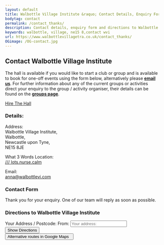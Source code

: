 ```yaml
---
layout: default
title: Walbottle Village Institute &raquo; Contact Details, Enquiry Form &amp; Directions
bodytag: contact
permalink: /contact_thanks/
description: Contact details, enquiry form and directions to Walbottle Village Institute.
keywords: walbottle, village, ne15 8,contact wvi
url: https://www.walbottlevillagetra.co.uk/contact_thanks/
OGimage: /OG-contact.jpg
---
```

<div class="container-fluid">
	<div class="row intro">  
	  	<div class="col-sm-8 col-xs-12">
			<h2><strong>Contact Walbottle Village Institute</strong></h2>
			<p>The hall is available if you would like to start a club or group and is available to book for one-off events using the form below, alternatively please <a href="mailto:anna@walbottlevi.com?subject=Enquiry From WVI Website" title="email Walbottle Village Institute"><strong>email us</strong></a>. For further information about any of the current groups or activities direct your enquiry to the group / activity organiser, their details can be found on the <a href="wvi_groups.html" title="group descriptions page" target="_self"><strong>groups page</strong></a>.</p>
		</div>  
	  	<div class="col-sm-4 col-xs-12">
			<a href="wvi_hire.html" title="hire the institute hall" target="_self" class="hire" accesskey="h">Hire The Hall</a>
		</div>   
	</div> 
	<div class="row group-list">
		<div class="col-md-4 col-sm-12 col-xs-12 col-md-push-8 contact-listings">
			<div class="contact-listings-wrap">
				<h3><strong>Details:</strong></h3>
				<p>Address: <br>
Walbottle Village Institute, <br>
Walbottle, <br>
Newcastle upon Tyne, <br>
NE15 8JE</p>
				<p>What 3 Words Location: <br>
<a href="https://w3w.co/lots.nurse.calm" title="view location in What 3 Words in a new window" target="_blank" class="w3w"><span>///</span> lots.nurse.calm</a></p>
				<p>Email: <br>
<a href="mailto:anna@walbottlevi.com?subject=Enquiry from WVI Website" title="email Walbottle Village Institute">anna@walbottlevi.com</a></p>
			</div>
		</div>
	</div>
	<div class="col-md-8 col-sm-12 col-md-pull-4 col-xs-12">
		<h3><strong>Contact Form</strong></h3></div>
		<p>Thank you for your enquiry. One of our team will reply as soon as possible.</p>
			<div class="col-md-10 col-md-offset-2 col-sm-12 col-xs-12 map">
				<h3><strong>Directions to Walbottle Village Institute</strong></h3>
<div id="map-canvas"></div>
<div class="form directions">
<div class="input-group">
<span class="input-group-addon tag hidden-xs">Your Address / Postcode:</span>
<span class="input-group-addon tag hidden-lg hidden-md hidden-sm">From:</span>
<input id="start" class="form-control" type="text" placeholder="Your address:&nbsp;&nbsp;" onchange="calcRoute(); document.getElementById('startValue').value = this.value;">
<span class="input-group-btn">
        <button class="btn btn-default" type="button"><span class="hidden-xs">Show </span>Directions</button>
</span>
</div>
</div>
<form action="http://maps.google.com/maps" method="get" target="_blank" class="form-directions">
<input type="hidden" name="saddr" id="startValue" />
<input type="hidden" name="daddr" value="Walbottle Village Institute, Walbottle, Newcastle upon Tyne, United Kingdom, NE15 8JE" />
<input id="end" type="hidden" value="Walbottle Village Institute, Walbottle, Newcastle upon Tyne, United Kingdom, NE15 8JE" />
<button class="btn btn-external submit pull-right" type="submit" title="view directions in Google Maps">Alternative routes in Google Maps &nbsp;<span class="glyphicon glyphicon-new-window" aria-hidden="true"></span></button>
</form>
						</div>
		</div>
		</div>  <!-- /container -->

